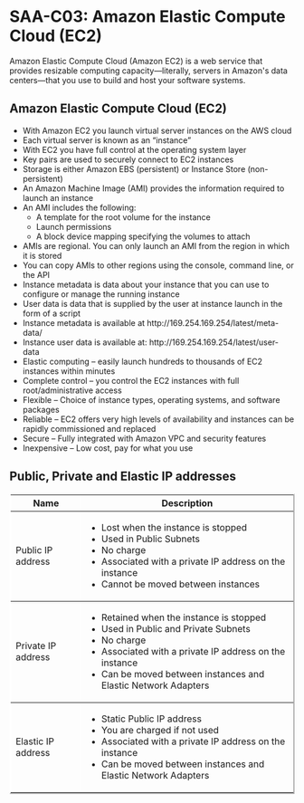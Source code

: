 <h1>SAA-C03: Amazon Elastic Compute Cloud (EC2)</h1>
Amazon Elastic Compute Cloud (Amazon EC2) is a web service that provides resizable computing capacity—literally, servers in Amazon's data centers—that you use to build and host your software systems.

<h2>Amazon Elastic Compute Cloud (EC2)</h2>

<ul>
  <li>With Amazon EC2 you launch virtual server instances on the AWS cloud</li>
  <li>Each virtual server is known as an “instance”</li>
  <li>With EC2 you have full control at the operating system layer</li>
  <li>Key pairs are used to securely connect to EC2 instances</li>
  <li>Storage is either Amazon EBS (persistent) or Instance Store (non-persistent)</li>
  <li>An Amazon Machine Image (AMI) provides the information required to launch an instance</li>
  <li>An AMI includes the following:
    <ul>
      <li>A template for the root volume for the instance</li>
      <li>Launch permissions</li>
      <li>A block device mapping specifying the volumes to attach</li>
    </ul>
  </li>
  <li>AMIs are regional. You can only launch an AMI from the region in which it is stored</li>
  <li>You can copy AMIs to other regions using the console, command line, or the API</li>

  <li>Instance metadata is data about your instance that you can use to configure or manage the running instance</li>
  <li>User data is data that is supplied by the user at instance launch in the form of a script</li>
  <li>Instance metadata is available at http://169.254.169.254/latest/meta-data/</li>
  <li>Instance user data is available at: http://169.254.169.254/latest/user-data</li>
  <li>Elastic computing – easily launch hundreds to thousands of EC2 instances within minutes</li>
  <li>Complete control – you control the EC2 instances with full root/administrative access</li>
  <li>Flexible – Choice of instance types, operating systems, and software packages</li>
  <li>Reliable – EC2 offers very high levels of availability and instances can be rapidly commissioned and replaced</li>
  <li>Secure – Fully integrated with Amazon VPC and security features</li>
  <li>Inexpensive – Low cost, pay for what you use</li>
</ul>
<h2>Public, Private and Elastic IP addresses</h2>
<table border="2" style="border-color: white;">
  <thead>
    <tr>
      <th>Name</th>
      <th>Description</th>
    </tr>
  </thead>
  <tbody>
    <tr>
      <td>Public IP address</td>
      <td>
        <ul>
          <li>Lost when the instance is stopped</li>
          <li>Used in Public Subnets</li>
          <li>No charge</li>
          <li>Associated with a private IP address on the instance</li>
          <li>Cannot be moved between instances</li>
        </ul>
      </td>
    </tr>
    <tr>
      <td>Private IP address</td>
      <td>
        <ul>
          <li>Retained when the instance is stopped</li>
          <li>Used in Public and Private Subnets</li>
          <li>No charge</li>
          <li>Associated with a private IP address on the instance</li>
          <li>Can be moved between instances and Elastic Network Adapters</li>
        </ul>
      </td>
    </tr>
    <tr>
      <td>Elastic IP address</td>
      <td>
        <ul>
          <li>Static Public IP address</li>
          <li>You are charged if not used</li>
          <li>Associated with a private IP address on the instance</li>
          <li>Can be moved between instances and Elastic Network Adapters</li>
        </ul>
      </td>
    </tr>
  </tbody>
</table>
